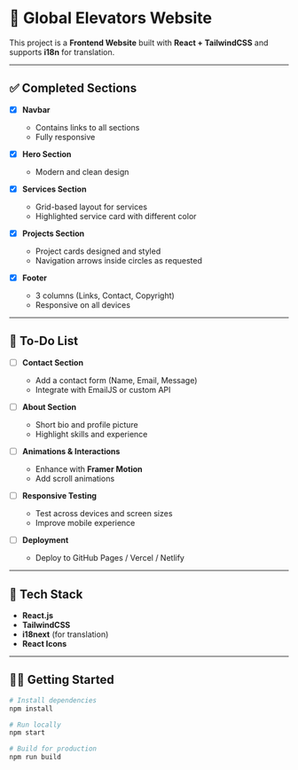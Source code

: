 # 📝 Global Elevators Website

This project is a **Frontend Website** built with **React + TailwindCSS** and supports **i18n** for translation.

---

## ✅ Completed Sections

- [x] **Navbar**  
  - Contains links to all sections  
  - Fully responsive  

- [x] **Hero Section**  
  - Modern and clean design  

- [x] **Services Section**  
  - Grid-based layout for services  
  - Highlighted service card with different color  

- [x] **Projects Section**  
  - Project cards designed and styled  
  - Navigation arrows inside circles as requested  

- [x] **Footer**  
  - 3 columns (Links, Contact, Copyright)  
  - Responsive on all devices  

---

## 📌 To-Do List

- [ ] **Contact Section**  
  - Add a contact form (Name, Email, Message)  
  - Integrate with EmailJS or custom API  

- [ ] **About Section**  
  - Short bio and profile picture  
  - Highlight skills and experience  

- [ ] **Animations & Interactions**  
  - Enhance with **Framer Motion**  
  - Add scroll animations  

- [ ] **Responsive Testing**  
  - Test across devices and screen sizes  
  - Improve mobile experience  

- [ ] **Deployment**  
  - Deploy to GitHub Pages / Vercel / Netlify  

---

## 🚀 Tech Stack

- **React.js**  
- **TailwindCSS**  
- **i18next** (for translation)  
- **React Icons**  


---

## 👨‍💻 Getting Started

```bash
# Install dependencies
npm install

# Run locally
npm start

# Build for production
npm run build
